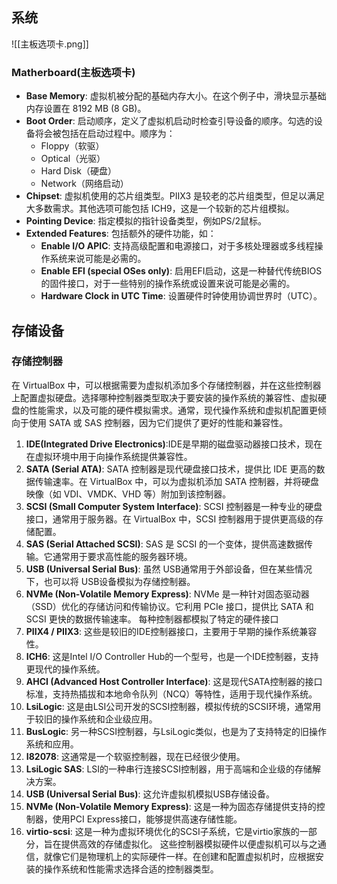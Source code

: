 ## 系统
![[主板选项卡.png]]
### Matherboard(主板选项卡)
- **Base Memory**: 虚拟机被分配的基础内存大小。在这个例子中，滑块显示基础内存设置在 8192 MB (8 GB)。
- **Boot Order**: 启动顺序，定义了虚拟机启动时检查引导设备的顺序。勾选的设备将会被包括在启动过程中。顺序为：
    - Floppy（软驱）
    - Optical（光驱）
    - Hard Disk（硬盘）
    - Network（网络启动）
- **Chipset**: 虚拟机使用的芯片组类型。PIIX3 是较老的芯片组类型，但足以满足大多数需求。其他选项可能包括 ICH9，这是一个较新的芯片组模拟。
- **Pointing Device**: 指定模拟的指针设备类型，例如PS/2鼠标。
- **Extended Features**: 包括额外的硬件功能，如：
    - **Enable I/O APIC**: 支持高级配置和电源接口，对于多核处理器或多线程操作系统来说可能是必需的。
    - **Enable EFI (special OSes only)**: 启用EFI启动，这是一种替代传统BIOS的固件接口，对于一些特别的操作系统或设置来说可能是必需的。
    - **Hardware Clock in UTC Time**: 设置硬件时钟使用协调世界时（UTC）。
## 存储设备
### 存储控制器
在 VirtualBox 中，可以根据需要为虚拟机添加多个存储控制器，并在这些控制器上配置虚拟硬盘。选择哪种控制器类型取决于要安装的操作系统的兼容性、虚拟硬盘的性能需求，以及可能的硬件模拟需求。通常，现代操作系统和虚拟机配置更倾向于使用 SATA 或 SAS 控制器，因为它们提供了更好的性能和兼容性。
1. **IDE(Integrated Drive Electronics)**:IDE是早期的磁盘驱动器接口技术，现在在虚拟环境中用于向操作系统提供兼容性。
2. **SATA (Serial ATA)**: SATA 控制器是现代硬盘接口技术，提供比 IDE 更高的数据传输速率。在 VirtualBox 中，可以为虚拟机添加 SATA 控制器，并将硬盘映像（如 VDI、VMDK、VHD 等）附加到该控制器。
3. **SCSI (Small Computer System Interface)**: SCSI 控制器是一种专业的硬盘接口，通常用于服务器。在 VirtualBox 中，SCSI 控制器用于提供更高级的存储配置。
4. **SAS (Serial Attached SCSI)**: SAS 是 SCSI 的一个变体，提供高速数据传输。它通常用于要求高性能的服务器环境。
5. **USB (Universal Serial Bus)**: 虽然 USB通常用于外部设备，但在某些情况下，也可以将 USB设备模拟为存储控制器。
6. **NVMe (Non-Volatile Memory Express)**: NVMe 是一种针对固态驱动器（SSD）优化的存储访问和传输协议。它利用 PCIe 接口，提供比 SATA 和 SCSI 更快的数据传输速率。
每种控制器都模拟了特定的硬件接口
1. **PIIX4 / PIIX3**: 这些是较旧的IDE控制器接口，主要用于早期的操作系统兼容性。
2. **ICH6**: 这是Intel I/O Controller Hub的一个型号，也是一个IDE控制器，支持更现代的操作系统。
3. **AHCI (Advanced Host Controller Interface)**: 这是现代SATA控制器的接口标准，支持热插拔和本地命令队列（NCQ）等特性，适用于现代操作系统。
4. **LsiLogic**: 这是由LSI公司开发的SCSI控制器，模拟传统的SCSI环境，通常用于较旧的操作系统和企业级应用。
5. **BusLogic**: 另一种SCSI控制器，与LsiLogic类似，也是为了支持特定的旧操作系统和应用。
6. **I82078**: 这通常是一个软驱控制器，现在已经很少使用。
7. **LsiLogic SAS**: LSI的一种串行连接SCSI控制器，用于高端和企业级的存储解决方案。
8. **USB (Universal Serial Bus)**: 这允许虚拟机模拟USB存储设备。
9. **NVMe (Non-Volatile Memory Express)**: 这是一种为固态存储提供支持的控制器，使用PCI Express接口，能够提供高速存储性能。
10. **virtio-scsi**: 这是一种为虚拟环境优化的SCSI子系统，它是virtio家族的一部分，旨在提供高效的存储虚拟化。
这些控制器模拟硬件以便虚拟机可以与之通信，就像它们是物理机上的实际硬件一样。在创建和配置虚拟机时，应根据安装的操作系统和性能需求选择合适的控制器类型。